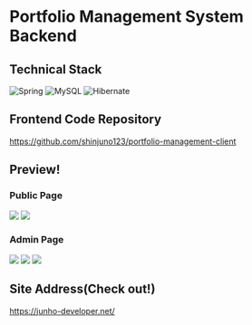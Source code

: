 # Portfolio Management System Backend

## Technical Stack
![Spring](https://img.shields.io/badge/spring-%236DB33F.svg?style=for-the-badge&logo=spring&logoColor=white) ![MySQL](https://img.shields.io/badge/mysql-%2300f.svg?style=for-the-badge&logo=mysql&logoColor=white) ![Hibernate](https://img.shields.io/badge/Hibernate-59666C?style=for-the-badge&logo=Hibernate&logoColor=white)

## Frontend Code Repository
https://github.com/shinjuno123/portfolio-management-client

## Preview!

### Public Page
<img src="https://github.com/shinjuno123/portfolio-management-client/assets/72008909/d7381ebf-493f-44ca-b749-774fe7b398b7">
<img src="https://github.com/shinjuno123/portfolio-management-client/assets/72008909/d049cd33-fbe8-403c-9c0e-d5b101b3430f">

### Admin Page
<img src="https://github.com/shinjuno123/portfolio-management-client/assets/72008909/630a18f0-60b7-4184-9276-b2bdb68f048f">
<img src="https://github.com/shinjuno123/portfolio-management-client/assets/72008909/e01fe6a1-3952-42c2-b10c-3a16b601e409">
<img src="https://github.com/shinjuno123/portfolio-management-client/assets/72008909/558c8b39-75fb-40e8-adfd-a1c4cbc51671">

## Site Address(Check out!)
https://junho-developer.net/ 


